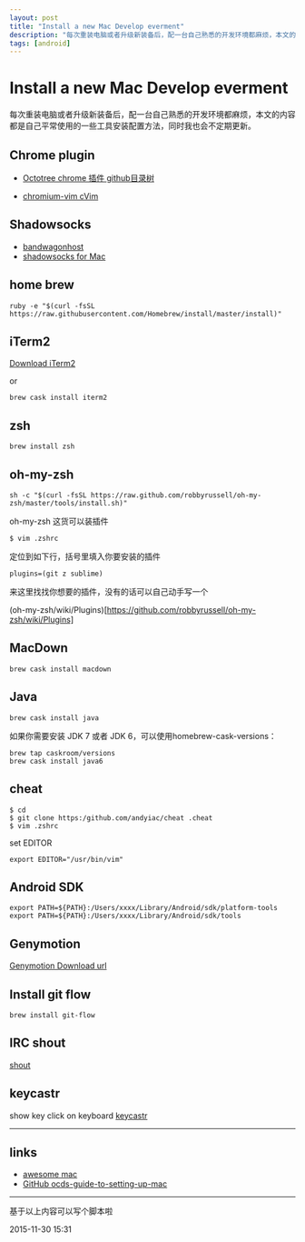 ```yaml
---
layout: post
title: "Install a new Mac Develop everment"
description: "每次重装电脑或者升级新装备后，配一台自己熟悉的开发环境都麻烦，本文的内容都是自己平常使用的一些工具安装配置方法"
tags: [android]
---
```

# Install a new Mac Develop everment


每次重装电脑或者升级新装备后，配一台自己熟悉的开发环境都麻烦，本文的内容都是自己平常使用的一些工具安装配置方法，同时我也会不定期更新。

## Chrome  plugin
 
- [Octotree chrome 插件 github目录树](https://chrome.google.com/webstore/detail/octotree/bkhaagjahfmjljalopjnoealnfndnagc)

- [chromium-vim cVim](https://github.com/1995eaton/chromium-vim)

## Shadowsocks 

- [bandwagonhost](https://bandwagonhost.com/)
- [shadowsocks for Mac](https://github.com/shadowsocks/shadowsocks-iOS/releases)

## home brew

```
ruby -e "$(curl -fsSL https://raw.githubusercontent.com/Homebrew/install/master/install)"
```

## iTerm2

[Download iTerm2](http://www.iterm2.cn/download) 

or 

```
brew cask install iterm2
```

## zsh

```
brew install zsh
```

## oh-my-zsh

```
sh -c "$(curl -fsSL https://raw.github.com/robbyrussell/oh-my-zsh/master/tools/install.sh)"
```


oh-my-zsh 这货可以装插件 

```
$ vim .zshrc
```

定位到如下行，括号里填入你要安装的插件 

```
plugins=(git z sublime)
```

来这里找找你想要的插件，没有的话可以自己动手写一个

(oh-my-zsh/wiki/Plugins)[https://github.com/robbyrussell/oh-my-zsh/wiki/Plugins]

## MacDown

```
brew cask install macdown
```

## Java

```
brew cask install java
```

如果你需要安装 JDK 7 或者 JDK 6，可以使用homebrew-cask-versions：

```
brew tap caskroom/versions
brew cask install java6
```

## cheat 

```
$ cd
$ git clone https:/github.com/andyiac/cheat .cheat
$ vim .zshrc
```

set EDITOR 

```
export EDITOR="/usr/bin/vim"
```

## Android SDK

```
export PATH=${PATH}:/Users/xxxx/Library/Android/sdk/platform-tools
export PATH=${PATH}:/Users/xxxx/Library/Android/sdk/tools
```

## Genymotion 

[Genymotion Download url](http://files2.genymotion.com/genymotion/genymotion-2.5.2/genymotion-2.5.2.dmg)

## Install git flow 

```
brew install git-flow
```

## IRC shout

[shout](https://github.com/erming/shout)

## keycastr
show key click on keyboard
[keycastr](https://github.com/keycastr/keycastr)


---


## links
- [awesome mac](https://github.com/jaywcjlove/awesome-mac)
- [GitHub ocds-guide-to-setting-up-mac](https://github.com/macdao/ocds-guide-to-setting-up-mac)


---

基于以上内容可以写个脚本啦

2015-11-30 15:31
